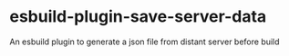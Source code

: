 # esbuild-plugin-save-server-data
An esbuild plugin to generate a json file from distant server before build

